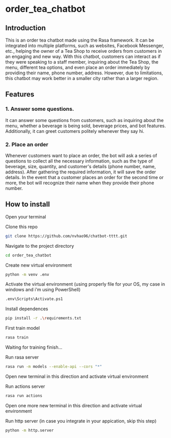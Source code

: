 ﻿# order_tea_chatbot

## Introduction
This is an order tea chatbot made using the Rasa framework. It can be integrated into multiple platforms, such as websites, Facebook Messenger, etc., helping the owner of a Tea Shop to receive orders from customers in an engaging and new way. With this chatbot, customers can interact as if they were speaking to a staff member, inquiring about the Tea Shop, the menu, different tea options, and even place an order immediately by providing their name, phone number, address. However, due to limitations, this chatbot may work better in a smaller city rather than a larger region.

## Features
### 1. Answer some questions.
It can answer some questions from customers, such as inquiring about the menu, whether a beverage is being sold, beverage prices, and bot features. Additionally, it can greet customers politely whenever they say hi.

### 2. Place an order
Whenever customers want to place an order, the bot will ask a series of questions to collect all the necessary information, such as the type of beverage, size, quantity, and customer's details (phone number, name, address). After gathering the required information, it will save the order details. In the event that a customer places an order for the second time or more, the bot will recognize their name when they provide their phone number.

## How to install

Open your terminal

Clone this repo

```bash
git clone https://github.com/nvhao96/chatbot-tttt.git
```
Navigate to the project directory

```bash
cd order_tea_chatbot
```

Create new virtual environment

```bash
python -m venv .env
```
Activate the virtual environment (using properly file for your OS, my case in windows and i'm using PowerShell)

```bash
.env\Scripts\Activate.ps1
```
Install dependences

```bash
pip install -r .\requirements.txt
```
First train model

```bash
rasa train
```
Waiting for training finish...

Run rasa server
```bash
rasa run -m models --enable-api --cors "*"
```

Open new terminal in this direction and activate virtual environment

Run actions server

```bash
rasa run actions
```

Open one more new terminal in this direction and activate virtual environment

Run http server (in case you integrate in your appication, skip this step)

```bash
python -m http.server
```
